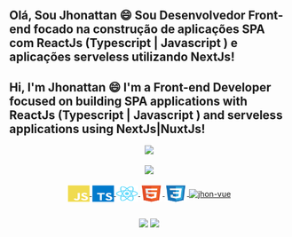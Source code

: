 ## Olá, Sou Jhonattan 😄 Sou Desenvolvedor Front-end focado na construção de aplicações SPA com ReactJs	(Typescript	|	Javascript	)	e aplicações serveless utilizando NextJs!

## Hi, I'm Jhonattan 😄 I'm a Front-end Developer focused on building SPA applications with ReactJs (Typescript | Javascript ) and serveless applications using NextJs|NuxtJs!

<div align="center">
  <a href="https://github.com/jhonattan-farias">
  <img height="180em" src="https://github-readme-stats.vercel.app/api?username=jhonattan-farias&show_icons=true&theme=tokyonight&include_all_commits=true&count_private=true"/>
 <br/>
    
   <br/>  
   <img height="180em" src="https://github-readme-stats.vercel.app/api/top-langs/?username=jhonattan-farias&layout=compact&langs_count=7&theme=tokyonight"/>
</div>
 
<div style="display: inline_block" align='center'><br>
  <img align="center" alt="jhon-Js" height="30" width="40" src="https://raw.githubusercontent.com/devicons/devicon/master/icons/javascript/javascript-plain.svg">
  <img align="center" alt="jhon-Ts" height="30" width="40" src="https://raw.githubusercontent.com/devicons/devicon/master/icons/typescript/typescript-plain.svg">
  <img align="center" alt="jhon-React" height="30" width="40" src="https://raw.githubusercontent.com/devicons/devicon/master/icons/react/react-original.svg">
  <img align="center" alt="jhon-HTML" height="30" width="40" src="https://raw.githubusercontent.com/devicons/devicon/master/icons/html5/html5-original.svg">
  <img align="center" alt="jhon-CSS" height="30" width="40" src="https://raw.githubusercontent.com/devicons/devicon/master/icons/css3/css3-original.svg">
	<img align="center" alt="jhon-vue" height="30" width="40" src="https://cdn.jsdelivr.net/gh/devicons/devicon/icons/vuejs/vuejs-original.svg" />

</div>

##

<div align='center'> 
  <a href = "mailto:jhonattan.far23@gmail.com@gmail.com"><img src="https://img.shields.io/badge/-Gmail-%23333?style=for-the-badge&logo=gmail&logoColor=white" target="_blank"></a>
  <a href="https://www.linkedin.com/in/jhonattan-farias-b0b7b91a8" target="_blank"><img src="https://img.shields.io/badge/-LinkedIn-%230077B5?style=for-the-badge&logo=linkedin&logoColor=white" target="_blank"></a> 
 
</div>
